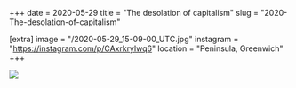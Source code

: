 +++
date = 2020-05-29
title = "The desolation of capitalism"
slug = "2020-The-desolation-of-capitalism"

[extra]
image = "/2020-05-29_15-09-00_UTC.jpg"
instagram = "https://instagram.com/p/CAxrkrylwq6"
location = "Peninsula, Greenwich"
+++

<img src="/2020-05-29_15-09-00_UTC.jpg" />
